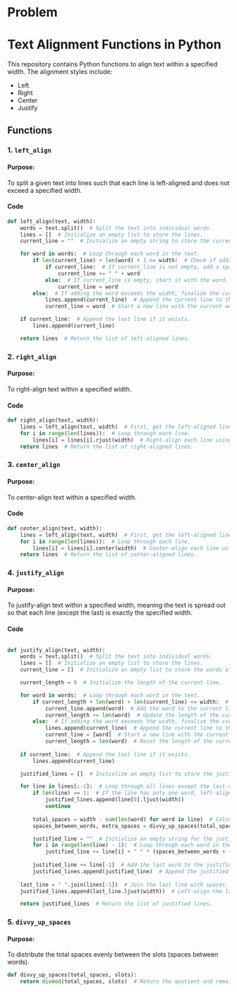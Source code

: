 # Problem

# Text Alignment Functions in Python

This repository contains Python functions to align text within a specified width. The alignment styles include:

- Left
- Right
- Center
- Justify

## Functions

### 1. `left_align`

#### Purpose:

To split a given text into lines such that each line is left-aligned and does not exceed a specified width.

#### Code

```python
def left_align(text, width):
    words = text.split()  # Split the text into individual words.
    lines = []  # Initialize an empty list to store the lines.
    current_line = ""  # Initialize an empty string to store the current line.

    for word in words:  # Loop through each word in the text.
        if len(current_line) + len(word) + 1 <= width:  # Check if adding the word exceeds the width.
            if current_line:  # If current_line is not empty, add a space before the word.
                current_line += " " + word
            else:  # If current_line is empty, start it with the word.
                current_line = word
        else:  # If adding the word exceeds the width, finalize the current line.
            lines.append(current_line)  # Append the current line to the lines list.
            current_line = word  # Start a new line with the current word.

    if current_line:  # Append the last line if it exists.
        lines.append(current_line)

    return lines  # Return the list of left-aligned lines.
```

### 2. `right_align`

#### Purpose:

To right-align text within a specified width.

#### Code

```python
def right_align(text, width):
    lines = left_align(text, width)  # First, get the left-aligned lines.
    for i in range(len(lines)):  # Loop through each line.
        lines[i] = lines[i].rjust(width)  # Right-align each line using the `rjust` method.
    return lines  # Return the list of right-aligned lines.
```

### 3. `center_align`
#### Purpose:

To center-align text within a specified width.

#### Code

```python
def center_align(text, width):
    lines = left_align(text, width)  # First, get the left-aligned lines.
    for i in range(len(lines)):  # Loop through each line.
        lines[i] = lines[i].center(width)  # Center-align each line using the `center` method.
    return lines  # Return the list of center-aligned lines.
```

### 4. `justify_align`
#### Purpose:
To justify-align text within a specified width, meaning the text is spread out so that each line (except the last) is exactly the specified width.

#### Code

```python

def justify_align(text, width):
    words = text.split()  # Split the text into individual words.
    lines = []  # Initialize an empty list to store the lines.
    current_line = []  # Initialize an empty list to store the words of the current line.

    current_length = 0  # Initialize the length of the current line.

    for word in words:  # Loop through each word in the text.
        if current_length + len(word) + len(current_line) <= width:  # Check if adding the word exceeds the width.
            current_line.append(word)  # Add the word to the current line.
            current_length += len(word)  # Update the length of the current line.
        else:  # If adding the word exceeds the width, finalize the current line.
            lines.append(current_line)  # Append the current line to the lines list.
            current_line = [word]  # Start a new line with the current word.
            current_length = len(word)  # Reset the length of the current line.
    
    if current_line:  # Append the last line if it exists.
        lines.append(current_line)

    justified_lines = []  # Initialize an empty list to store the justified lines.

    for line in lines[:-1]:  # Loop through all lines except the last one.
        if len(line) == 1:  # If the line has only one word, left-align it.
            justified_lines.append(line[0].ljust(width))
            continue
        
        total_spaces = width - sum(len(word) for word in line)  # Calculate total spaces to be added.
        spaces_between_words, extra_spaces = divvy_up_spaces(total_spaces, len(line) - 1)  # Distribute spaces.

        justified_line = ""  # Initialize an empty string for the justified line.
        for i in range(len(line) - 1):  # Loop through each word in the line except the last one.
            justified_line += line[i] + " " * (spaces_between_words + (1 if i < extra_spaces else 0))  # Add spaces.
        
        justified_line += line[-1]  # Add the last word to the justified line.
        justified_lines.append(justified_line)  # Append the justified line to the list.
    
    last_line = " ".join(lines[-1])  # Join the last line with spaces.
    justified_lines.append(last_line.ljust(width))  # Left-align the last line.

    return justified_lines  # Return the list of justified lines.
```

### 5. `divvy_up_spaces`

#### Purpose:

To distribute the total spaces evenly between the slots (spaces between words).

```python
def divvy_up_spaces(total_spaces, slots):
    return divmod(total_spaces, slots)  # Return the quotient and remainder when dividing total_spaces by slots.
```
